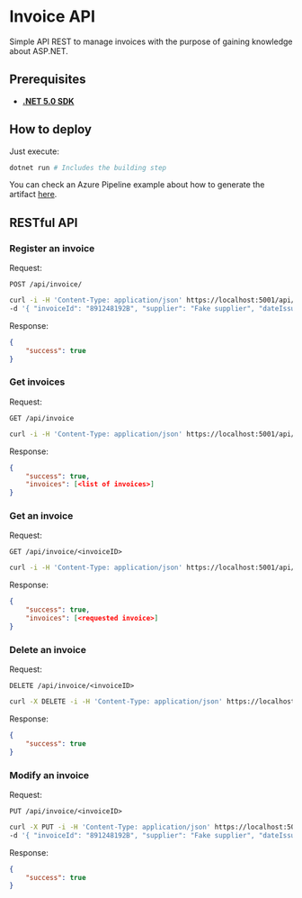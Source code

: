 # Invoice API

Simple API REST to manage invoices with the purpose of gaining knowledge about ASP.NET.

## Prerequisites

- [**.NET 5.0 SDK**](https://dotnet.microsoft.com/download/dotnet/5.0)

## How to deploy

Just execute:

``` bash
dotnet run # Includes the building step
```

You can check an Azure Pipeline example about how to generate the artifact [here](./.azure/ci.yml).

## RESTful API

### Register an invoice

Request:

`POST /api/invoice/`

``` bash
curl -i -H 'Content-Type: application/json' https://localhost:5001/api/invoice/ \
-d '{ "invoiceId": "891248192B", "supplier": "Fake supplier", "dateIssued": "2021-01-27T17:16:40", "currency": "EUR", "amount": 1000.00, "description": "New projector for confenrece room" }'
```

Response:

``` JSON
{
    "success": true
}
```

### Get invoices

Request:

`GET /api/invoice`

``` bash
curl -i -H 'Content-Type: application/json' https://localhost:5001/api/invoice/'
```

Response:

``` JSON
{
    "success": true,
    "invoices": [<list of invoices>]
}
```

### Get an invoice

Request:

`GET /api/invoice/<invoiceID>`

``` bash
curl -i -H 'Content-Type: application/json' https://localhost:5001/api/invoice/891248192B'
```


Response:

``` JSON
{
    "success": true,
    "invoices": [<requested invoice>]
}
```

### Delete an invoice

Request:

`DELETE /api/invoice/<invoiceID>`

``` bash
curl -X DELETE -i -H 'Content-Type: application/json' https://localhost:5001/api/invoice/891248192B'
```

Response:

``` JSON
{
    "success": true
}
```

### Modify an invoice

Request:

`PUT /api/invoice/<invoiceID>`

``` bash
curl -X PUT -i -H 'Content-Type: application/json' https://localhost:5001/api/invoice/891248192B \
-d '{ "invoiceId": "891248192B", "supplier": "Fake supplier", "dateIssued": "2021-01-27T17:16:40", "currency": "EUR", "amount": 1000.00, "description": "New projector for confenrece room" }'
```

Response:

``` JSON
{
    "success": true
}
```
